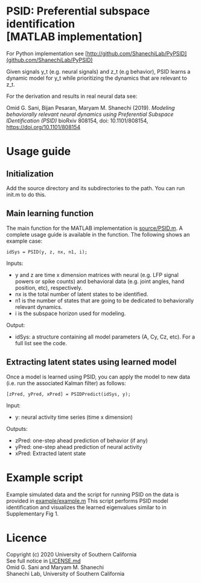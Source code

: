 # PSID: Preferential subspace identification <br/> [MATLAB implementation]

For Python implementation see [http://github.com/ShanechiLab/PyPSID](github.com/ShanechiLab/PyPSID)

Given signals y_t (e.g. neural signals) and z_t (e.g behavior), PSID learns a dynamic model for y_t while prioritizing the dynamics that are relevant to z_t. 

For the derivation and results in real neural data see:

Omid G. Sani, Bijan Pesaran, Maryam M. Shanechi  (2019). *Modeling behaviorally relevant neural dynamics using Preferential Subspace IDentification (PSID)* bioRxiv 808154, doi: 10.1101/808154, https://doi.org/10.1101/808154


# Usage guide
## Initialization
Add the source directory and its subdirectories to the path. You can run init.m to do this.

## Main learning function
The main function for the MATLAB implementation is [source/PSID.m](source/PSID.m). A complete usage guide is available in the function. The following shows an example case:
```
idSys = PSID(y, z, nx, n1, i);
```
Inputs:
- y and z are time x dimension matrices with neural (e.g. LFP signal powers or spike counts) and behavioral data (e.g. joint angles, hand position, etc), respectively. 
- nx is the total number of latent states to be identified.
- n1 is the number of states that are going to be dedicated to behaviorally relevant dynamics.
- i is the subspace horizon used for modeling. 

Output:
- idSys: a structure containing all model parameters (A, Cy, Cz, etc). For a full list see the code.

## Extracting latent states using learned model
Once a model is learned using PSID, you can apply the model to new data (i.e. run the associated Kalman filter) as follows:
```
[zPred, yPred, xPred] = PSIDPredict(idSys, y);
```
Input:
- y: neural activity time series (time x dimension)

Outputs:
- zPred: one-step ahead prediction of behavior (if any)
- yPred: one-step ahead prediction of neural activity
- xPred: Extracted latent state

# Example script
Example simulated data and the script for running PSID on the data is provided in 
[example/example.m](example/example.m)
This script performs PSID model identification and visualizes the learned eigenvalues similar to in Supplementary Fig 1.

# Licence
Copyright (c) 2020 University of Southern California  
See full notice in [LICENSE.md](LICENSE.md)  
Omid G. Sani and Maryam M. Shanechi  
Shanechi Lab, University of Southern California
